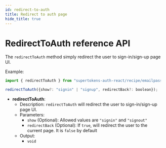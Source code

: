 ```yaml
---
id: redirect-to-auth
title: Redirect to auth page
hide_title: true
---
```


# RedirectToAuth reference API

The `redirectToAuth` method simply redirect the user to sign-in/sign-up page UI.

Example: 

```js
import { redirectToAuth } from "supertokens-auth-react/recipe/emailpassword";

redirectToAuth({show?: "signin" | "signup", redirectBack?: boolean});
```

- **redirectToAuth**: 
    - Description: `redirectToAuth` will redirect the user to sign-in/sign-up page UI.
    - Parameters:
        - `show` (Optional): Allowed values are `"signin"` and `"signout"`
        - `redirectBack` (Optional): If `true`, will redirect the user to the current page. It is `false` by default
    - Output:
        - `void`